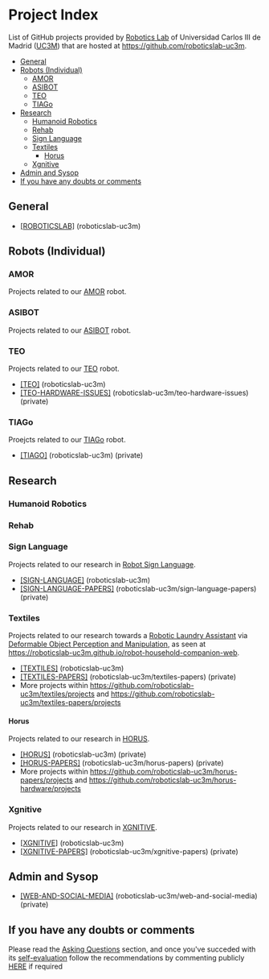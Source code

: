 # Project Index

List of GitHub projects provided by [Robotics Lab](http://roboticslab.uc3m.es) of Universidad Carlos III de Madrid ([UC3M](http://uc3m.es)) that are hosted at <https://github.com/roboticslab-uc3m>. 

* [General](#general)
* [Robots (Individual)](#robots-individual)
    * [AMOR](#amor)
    * [ASIBOT](#asibot)
    * [TEO](#teo)
    * [TIAGo](#tiago)
* [Research](#research)
    * [Humanoid Robotics](#humanoid-robotics)
    * [Rehab](#rehab)
    * [Sign Language](#sign-language)
    * [Textiles](#textiles)
        * [Horus](#horus)
    * [Xgnitive](#xgnitive)
* [Admin and Sysop](#admin-and-sysop)
* [If you have any doubts or comments](#if-you-have-any-doubts-or-comments)

## General
- [[ROBOTICSLAB]](https://github.com/orgs/roboticslab-uc3m/projects/4) (roboticslab-uc3m)

## Robots (Individual)

### AMOR
Projects related to our [AMOR](http://roboticslab.uc3m.es/roboticslab/robot/amor) robot.

### ASIBOT
Projects related to our [ASIBOT](http://roboticslab.uc3m.es/roboticslab/robot/asibot) robot.

### TEO
Projects related to our [TEO](http://roboticslab.uc3m.es/roboticslab/robot/teo-humanoid) robot.
- [[TEO]](https://github.com/orgs/roboticslab-uc3m/projects/6) (roboticslab-uc3m)
- [[TEO-HARDWARE-ISSUES]](https://github.com/roboticslab-uc3m/teo-hardware-issues/projects/1) (roboticslab-uc3m/teo-hardware-issues) (private)

###  TIAGo
Proejcts related to our [TIAGo](http://roboticslab.uc3m.es/roboticslab/robot/tiago) robot.
- [[TIAGO]](https://github.com/orgs/roboticslab-uc3m/projects/7) (roboticslab-uc3m) (private)

## Research

### Humanoid Robotics

### Rehab

### Sign Language
Projects related to our research in [Robot Sign Language](http://roboticslab.uc3m.es/roboticslab/robottypeandapp/robot-sign-language).
- [[SIGN-LANGUAGE]](https://github.com/orgs/roboticslab-uc3m/projects/10) (roboticslab-uc3m)
- [[SIGN-LANGUAGE-PAPERS]](https://github.com/roboticslab-uc3m/sign-language-papers/projects/4) (roboticslab-uc3m/sign-language-papers) (private)

### Textiles
Projects related to our research towards a [Robotic Laundry Assistant](http://roboticslab.uc3m.es/roboticslab/robottypeandapp/robotic-laundry-assistant) via [Deformable Object Perception and Manipulation](http://roboticslab.uc3m.es/roboticslab/researchtopic/deformable-object-perception-and-manipulation), as seen at <https://roboticslab-uc3m.github.io/robot-household-companion-web>.
- [[TEXTILES]](https://github.com/orgs/roboticslab-uc3m/projects/9) (roboticslab-uc3m)
- [[TEXTILES-PAPERS]](https://github.com/roboticslab-uc3m/textiles-papers/projects/3) (roboticslab-uc3m/textiles-papers) (private)
- More projects within <https://github.com/roboticslab-uc3m/textiles/projects> and <https://github.com/roboticslab-uc3m/textiles-papers/projects>

#### Horus
Projects related to our research in [HORUS](http://roboticslab.uc3m.es/roboticslab/project/horus).
- [[HORUS]](https://github.com/orgs/roboticslab-uc3m/projects/8) (roboticslab-uc3m) (private)
- [[HORUS-PAPERS]](https://github.com/roboticslab-uc3m/horus-papers/projects/3) (roboticslab-uc3m/horus-papers) (private)
- More projects within <https://github.com/roboticslab-uc3m/horus-papers/projects> and <https://github.com/roboticslab-uc3m/horus-hardware/projects>

### Xgnitive
Projects related to our research in [XGNITIVE](http://roboticslab.uc3m.es/roboticslab/robottypeandapp/xgnitive).
- [[XGNITIVE]](https://github.com/orgs/roboticslab-uc3m/projects/5) (roboticslab-uc3m)
- [[XGNITIVE-PAPERS]](https://github.com/roboticslab-uc3m/xgnitive-papers/projects/1) (roboticslab-uc3m/xgnitive-papers) (private)

## Admin and Sysop
- [[WEB-AND-SOCIAL-MEDIA]](https://github.com/roboticslab-uc3m/web-and-social-media/projects/1) (roboticslab-uc3m/web-and-social-media) (private)

## If you have any doubts or comments
Please read the [Asking Questions](asking-questions.md) section, and once you've succeded with its [self-evaluation](asking-questions.md#self-evaluation-time) follow the recommendations by commenting publicly [HERE](https://github.com/roboticslab-uc3m/developer-manual/issues/new) if required
